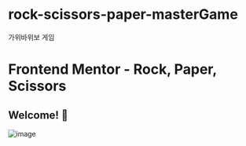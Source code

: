 # rock-scissors-paper-masterGame
가위바위보 게임
# Frontend Mentor - Rock, Paper, Scissors
## Welcome! 👋
![image](https://user-images.githubusercontent.com/73218962/152630994-02e05471-65a2-4023-a842-2903ba49694f.png)
